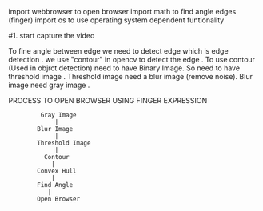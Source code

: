 import webbrowser to open browser
import math to find angle edges (finger)
import os to use operating system dependent funtionality

#1. start capture the video 

To fine angle between edge we need to detect edge which is edge detection .
we use "contour" in opencv to detect the edge . 
To use contour (Used in objrct detection) need to have Binary Image.
So need to have threshold image .
Threshold image need a blur image (remove noise). 
Blur image need gray image . 



PROCESS TO OPEN BROWSER USING FINGER EXPRESSION


             Gray Image
                 |
            Blur Image
                 |
            Threshold Image
       	         |
              Contour 
                |
            Convex Hull
                |
            Find Angle
               |
            Open Browser  
    
